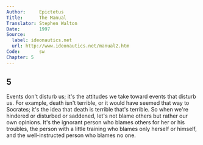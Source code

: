 ```yaml
---
Author:     Epictetus  
Title:      The Manual  
Translator: Stephen Walton  
Date:       1997  
Source:
  label: ideonautics.net
  url: http://www.ideonautics.net/manual2.htm
Code:       sw  
Chapter: 5
---
```

##  5

Events don't disturb us; it's the attitudes we take toward events that disturb
us. For example, death isn't terrible, or it would have seemed that way to
Socrates; it's the idea that death is terrible that's terrible. So when we're
hindered or disturbed or saddened, let's not blame others but rather our own
opinions. It's the ignorant person who blames others for her or his troubles,
the person with a little training who blames only herself or himself, and the
well-instructed person who blames no one.


